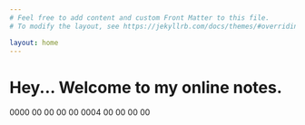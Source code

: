 ```yaml
---
# Feel free to add content and custom Front Matter to this file.
# To modify the layout, see https://jekyllrb.com/docs/themes/#overriding-theme-defaults

layout: home
---
```

# Hey... Welcome to my online notes.
0000  00  00  00  00 
0004  00  00  00  00
